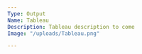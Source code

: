 ```yaml
---
Type: Output
Name: Tableau
Description: Tableau description to come
Image: "/uploads/Tableau.png"

---
```

